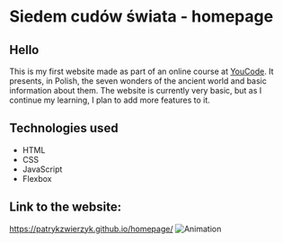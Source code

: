 # Siedem cudów świata - homepage

## Hello
This is my first website made as part of an online course at [YouCode](https://youcode.pl/zostawiam-maila/). It presents, in Polish, the seven wonders of the ancient world and basic information about them. The website is currently very basic, but as I continue my learning, I plan to add more features to it.

## Technologies used
+ HTML
+ CSS
+ JavaScript
+ Flexbox

## Link to the website:
https://patrykzwierzyk.github.io/homepage/
![Animation](https://user-images.githubusercontent.com/127138703/227184860-ecbae952-1af4-451e-8044-6039cf92e5a9.gif)
